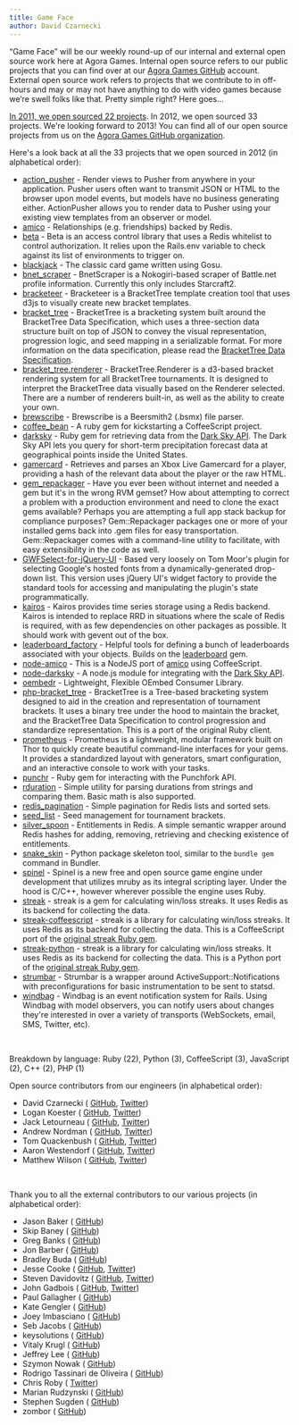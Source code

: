 ```yaml
---
title: Game Face
author: David Czarnecki
---
```

“Game Face” will be our weekly round-up of our internal and external open source work here at Agora Games. Internal open source refers to our public projects that you can find over at our [Agora Games GitHub](https://github.com/agoragames/) account. External open source work refers to projects that we contribute to in off-hours and may or may not have anything to do with video games because we’re swell folks like that. Pretty simple right? Here goes…

 [In 2011, we open sourced 22 projects](http://blog.agoragames.com/blog/2012/01/09/2011-open-source-projects/). In 2012, we open sourced 33 projects. We're looking forward to 2013! You can find all of our open source projects from us on the [Agora Games GitHub organization](https://github.com/agoragames/).

 Here's a look back at all the 33 projects that we open sourced in 2012 (in alphabetical order):

- [action_pusher](https://github.com/agoragames/action_pusher) - Render views to Pusher from anywhere in your application. Pusher users often want to transmit JSON or HTML to the browser upon model events, but models have no business generating either. ActionPusher allows you to render data to Pusher using your existing view templates from an observer or model.
- [amico](https://github.com/agoragames/amico/) - Relationships (e.g. friendships) backed by Redis.
- [beta](https://github.com/agoragames/beta) - Beta is an access control library that uses a Redis whitelist to control authorization. It relies upon the Rails.env variable to check against its list of environments to trigger on.
- [blackjack](https://github.com/cadwallion/blackjack) - The classic card game written using Gosu.
- [bnet_scraper](https://github.com/agoragames/bnet_scraper) - BnetScraper is a Nokogiri-based scraper of Battle.net profile information. Currently this only includes Starcraft2.
- [bracketeer](https://github.com/agoragames/bracketeer) - Bracketeer is a BracketTree template creation tool that uses d3js to visually create new bracket templates.
- [bracket_tree](https://github.com/agoragames/bracket_tree) - BracketTree is a bracketing system built around the BracketTree Data Specification, which uses a three-section data structure built on top of JSON to convey the visual representation, progression logic, and seed mapping in a serializable format. For more information on the data specification, please read the [BracketTree Data Specification](https://github.com/agoragames/bracket_tree/wiki/BracketTree-Data-Specification).
- [bracket_tree.renderer](https://github.com/agoragames/bracket_tree.renderer) - BracketTree.Renderer is a d3-based bracket rendering system for all BracketTree tournaments. It is designed to interpret the BracketTree data visually based on the Renderer selected. There are a number of renderers built-in, as well as the ability to create your own.
- [brewscribe](https://github.com/cadwallion/brewscribe) - Brewscribe is a Beersmith2 (.bsmx) file parser.
- [coffee_bean](https://github.com/czarneckid/coffee_bean) - A ruby gem for kickstarting a CoffeeScript project.
- [darksky](https://github.com/darkskyapp/darksky-ruby) - Ruby gem for retrieving data from the [Dark Sky API](https://developer.darkskyapp.com/docs/). The Dark Sky API lets you query for short-term precipitation forecast data at geographical points inside the United States.
- [gamercard](https://github.com/hypomodern/gamercard) - Retrieves and parses an Xbox Live Gamercard for a player, providing a hash of the relevant data about the player or the raw HTML.
- [gem_repackager](https://github.com/cadwallion/gem_repackager) - Have you ever been without internet and needed a gem but it's in the wrong RVM gemset? How about attempting to correct a problem with a production environment and need to clone the exact gems available? Perhaps you are attempting a full app stack backup for compliance purposes? Gem::Repackager packages one or more of your installed gems back into .gem files for easy transportation. Gem::Repackager comes with a command-line utility to facilitate, with easy extensibility in the code as well.
- [GWFSelect-for-jQuery-UI](https://github.com/agoragames/GWFSelect-for-jQuery-UI) - Based very loosely on Tom Moor's plugin for selecting Google's hosted fonts from a dynamically-generated drop-down list. This version uses jQuery UI's widget factory to provide the standard tools for accessing and manipulating the plugin's state programmatically.
- [kairos](https://github.com/agoragames/kairos) - Kairos provides time series storage using a Redis backend. Kairos is intended to replace RRD in situations where the scale of Redis is required, with as few dependencies on other packages as possible. It should work with gevent out of the box.
- [leaderboard_factory](https://github.com/agoragames/leaderboard_factory) - Helpful tools for defining a bunch of leaderboards associated with your objects. Builds on the [leaderboard](https://github.com/agoragames/leaderboard) gem.
- [node-amico](https://github.com/agoragames/node-amico/) - This is a NodeJS port of [amico](https://github.com/agoragames/amico) using CoffeeScript.
- [node-darksky](https://github.com/awestendorf/node-darksky) - A node.js module for integrating with the [Dark Sky API](https://developer.darkskyapp.com/docs/).
- [oembedr](https://github.com/agoragames/oembedr) - Lightweight, Flexible OEmbed Consumer Library.
- [php-bracket_tree](https://github.com/agoragames/php-bracket_tree) - BracketTree is a Tree-based bracketing system designed to aid in the creation and representation of tournament brackets. It uses a binary tree under the hood to maintain the bracket, and the BracketTree Data Specification to control progression and standardize representation. This is a port of the original Ruby client.
- [prometheus](https://github.com/logankoester/prometheus) - Prometheus is a lightweight, modular framework built on Thor to quickly create beautiful command-line interfaces for your gems. It provides a standardized layout with generators, smart configuration, and an interactive console to work with your tasks.
- [punchr](https://github.com/punchfork/punchr) - Ruby gem for interacting with the Punchfork API.
- [rduration](https://github.com/hypomodern/rduration) - Simple utility for parsing durations from strings and comparing them. Basic math is also supported.
- [redis_pagination](https://github.com/czarneckid/redis_pagination) - Simple pagination for Redis lists and sorted sets.
- [seed_list](https://github.com/agoragames/seed_list) - Seed management for tournament brackets.
- [silver_spoon](https://github.com/agoragames/silver_spoon) - Entitlements in Redis. A simple semantic wrapper around Redis hashes for adding, removing, retrieving and checking existence of entitlements.
- [snake_skin](https://github.com/cadwallion/snake_skin) - Python package skeleton tool, similar to the `bundle gem` command in Bundler.
- [spinel](https://github.com/cadwallion/spinel) - Spinel is a new free and open source game engine under development that utilizes mruby as its integral scripting layer. Under the hood is C/C++, however wherever possible the engine uses Ruby.
- [streak](https://github.com/czarneckid/streak) - streak is a gem for calculating win/loss streaks. It uses Redis as its backend for collecting the data.
- [streak-coffeescript](https://github.com/czarneckid/streak-coffeescript) - streak is a library for calculating win/loss streaks. It uses Redis as its backend for collecting the data. This is a CoffeeScript port of the [original streak Ruby gem](https://github.com/czarneckid/streak).
- [streak-python](https://github.com/czarneckid/streak-python) - streak is a library for calculating win/loss streaks. It uses Redis as its backend for collecting the data. This is a Python port of the [original streak Ruby gem](https://github.com/czarneckid/streak).
- [strumbar](https://github.com/agoragames/strumbar) - Strumbar is a wrapper around ActiveSupport::Notifications with preconfigurations for basic instrumentation to be sent to statsd.
- [windbag](https://github.com/agoragames/windbag) - Windbag is an event notification system for Rails. Using Windbag with model observers, you can notify users about changes they're interested in over a variety of transports (WebSockets, email, SMS, Twitter, etc).

 

 Breakdown by language: Ruby (22), Python (3), CoffeeScript (3), JavaScript (2), C++ (2), PHP (1)

 Open source contributors from our engineers (in alphabetical order):
- David Czarnecki ( [GitHub](https://github.com/czarneckid/), [Twitter](https://twitter.com/czarneckid))
- Logan Koester ( [GitHub](https://github.com/logankoester/), [Twitter](https://twitter.com/logankoester))
- Jack Letourneau ( [GitHub](https://github.com/jletourneau/), [Twitter](https://twitter.com/jlet))
- Andrew Nordman ( [GitHub](https://github.com/cadwallion), [Twitter](https://twitter.com/cadwallion))
- Tom Quackenbush ( [GitHub](https://github.com/tquackenbush), [Twitter](https://twitter.com/tquackenbush))
- Aaron Westendorf ( [GitHub](https://github.com/awestendorf/), [Twitter](https://twitter.com/WashUffize))
- Matthew Wilson ( [GitHub](https://github.com/hypomodern/), [Twitter](https://twitter.com/hypomodern))

 

 Thank you to all the external contributors to our various projects (in alphabetical order):
- Jason Baker ( [GitHub](https://github.com/jasonbaker))
- Skip Baney ( [GitHub](https://github.com/twelvelabs))
- Greg Banks ( [GitHub](https://github.com/gregbanks))
- Jon Barber ( [GitHub](https://github.com/sneakybeaky))
- Bradley Buda ( [GitHub](https://github.com/bradleybuda))
- Jesse Cooke ( [GitHub](https://github.com/jc00ke/), [Twitter](https://twitter.com/#%21/jc00ke))
- Steven Davidovitz ( [GitHub](https://github.com/steved555), [Twitter](https://twitter.com/#%21/steved3298))
- John Gadbois ( [GitHub](https://github.com/jgadbois), [Twitter](https://twitter.com/#%21/johngadbois))
- Paul Gallagher ( [GitHub](https://github.com/tardate))
- Kate Gengler ( [GitHub](https://github.com/kategengler))
- Joey Imbasciano ( [GitHub](https://github.com/joeyimbasciano))
- Seb Jacobs ( [GitHub](https://github.com/sebjacobs))
- keysolutions ( [GitHub](https://github.com/keysolutions))
- Vitaly Krugl ( [GitHub](https://github.com/vitaly-krugl))
- Jeffrey Lee ( [GitHub](https://github.com/jlee42))
- Szymon Nowak ( [GitHub](https://github.com/szimek))
- Rodrigo Tassinari de Oliveira ( [GitHub](https://github.com/rtopitt))
- Chris Roby ( [Twitter](https://twitter.com/croby))
- Marian Rudzynski ( [GitHub](https://github.com/fx))
- Stephen Sugden ( [GitHub](https://github.com/grncdr/))
- zombor ( [GitHub](https://github.com/zombor))

